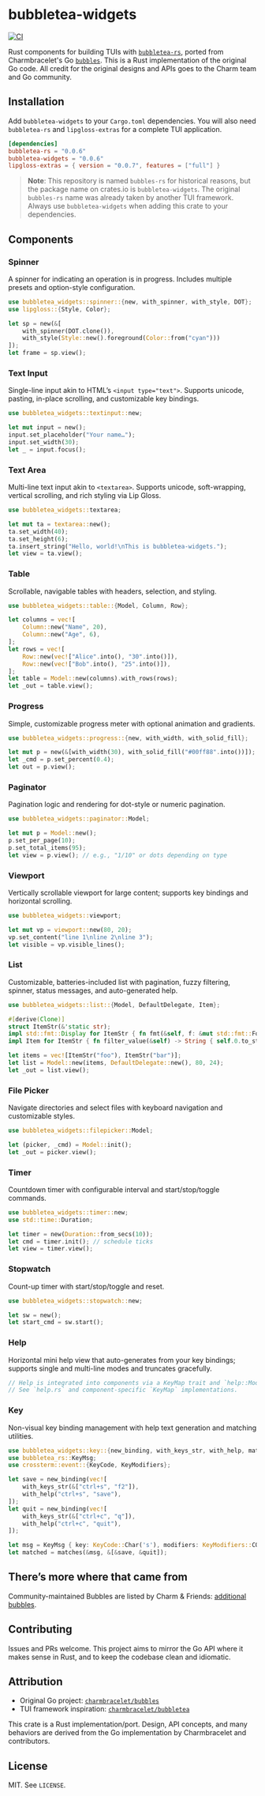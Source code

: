# bubbletea-widgets

[![CI](https://github.com/whit3rabbit/bubbles-rs/workflows/CI/badge.svg)](https://github.com/whit3rabbit/bubbles-rs/actions)

Rust components for building TUIs with [`bubbletea-rs`](https://github.com/whit3rabbit/bubbletea-rs), ported from Charmbracelet's Go
[`bubbles`](https://github.com/charmbracelet/bubbles). This is a Rust implementation of
the original Go code. All credit for the original designs and APIs goes to the
Charm team and Go community.

## Installation

Add `bubbletea-widgets` to your `Cargo.toml` dependencies. You will also need `bubbletea-rs` and `lipgloss-extras` for a complete TUI application.

```toml
[dependencies]
bubbletea-rs = "0.0.6"
bubbletea-widgets = "0.0.6"
lipgloss-extras = { version = "0.0.7", features = ["full"] }
```

> **Note**: This repository is named `bubbles-rs` for historical reasons, but the package name on crates.io is `bubbletea-widgets`. The original `bubbles-rs` name was already taken by another TUI framework. Always use `bubbletea-widgets` when adding this crate to your dependencies.

## Components

### Spinner

A spinner for indicating an operation is in progress. Includes multiple presets
and option-style configuration.

```rust
use bubbletea_widgets::spinner::{new, with_spinner, with_style, DOT};
use lipgloss::{Style, Color};

let sp = new(&[
    with_spinner(DOT.clone()),
    with_style(Style::new().foreground(Color::from("cyan")))
]);
let frame = sp.view();
```

### Text Input

Single-line input akin to HTML’s `<input type="text">`. Supports unicode, pasting,
in-place scrolling, and customizable key bindings.

```rust
use bubbletea_widgets::textinput::new;

let mut input = new();
input.set_placeholder("Your name…");
input.set_width(30);
let _ = input.focus();
```

### Text Area

Multi-line text input akin to `<textarea>`. Supports unicode, soft-wrapping,
vertical scrolling, and rich styling via Lip Gloss.

```rust
use bubbletea_widgets::textarea;

let mut ta = textarea::new();
ta.set_width(40);
ta.set_height(6);
ta.insert_string("Hello, world!\nThis is bubbletea-widgets.");
let view = ta.view();
```

### Table

Scrollable, navigable tables with headers, selection, and styling.

```rust
use bubbletea_widgets::table::{Model, Column, Row};

let columns = vec![
    Column::new("Name", 20),
    Column::new("Age", 6),
];
let rows = vec![
    Row::new(vec!["Alice".into(), "30".into()]),
    Row::new(vec!["Bob".into(), "25".into()]),
];
let table = Model::new(columns).with_rows(rows);
let _out = table.view();
```

### Progress

Simple, customizable progress meter with optional animation and gradients.

```rust
use bubbletea_widgets::progress::{new, with_width, with_solid_fill};

let mut p = new(&[with_width(30), with_solid_fill("#00ff88".into())]);
let _cmd = p.set_percent(0.4);
let out = p.view();
```

### Paginator

Pagination logic and rendering for dot-style or numeric pagination.

```rust
use bubbletea_widgets::paginator::Model;

let mut p = Model::new();
p.set_per_page(10);
p.set_total_items(95);
let view = p.view(); // e.g., "1/10" or dots depending on type
```

### Viewport

Vertically scrollable viewport for large content; supports key bindings and
horizontal scrolling.

```rust
use bubbletea_widgets::viewport;

let mut vp = viewport::new(80, 20);
vp.set_content("line 1\nline 2\nline 3");
let visible = vp.visible_lines();
```

### List

Customizable, batteries-included list with pagination, fuzzy filtering, spinner,
status messages, and auto-generated help.

```rust
use bubbletea_widgets::list::{Model, DefaultDelegate, Item};

#[derive(Clone)]
struct ItemStr(&'static str);
impl std::fmt::Display for ItemStr { fn fmt(&self, f: &mut std::fmt::Formatter<'_>) -> std::fmt::Result { write!(f, "{}", self.0) } }
impl Item for ItemStr { fn filter_value(&self) -> String { self.0.to_string() } }

let items = vec![ItemStr("foo"), ItemStr("bar")];
let list = Model::new(items, DefaultDelegate::new(), 80, 24);
let _out = list.view();
```

### File Picker

Navigate directories and select files with keyboard navigation and customizable styles.

```rust
use bubbletea_widgets::filepicker::Model;

let (picker, _cmd) = Model::init();
let _out = picker.view();
```

### Timer

Countdown timer with configurable interval and start/stop/toggle commands.

```rust
use bubbletea_widgets::timer::new;
use std::time::Duration;

let timer = new(Duration::from_secs(10));
let cmd = timer.init(); // schedule ticks
let view = timer.view();
```

### Stopwatch

Count-up timer with start/stop/toggle and reset.

```rust
use bubbletea_widgets::stopwatch::new;

let sw = new();
let start_cmd = sw.start();
```

### Help

Horizontal mini help view that auto-generates from your key bindings; supports
single and multi-line modes and truncates gracefully.

```rust
// Help is integrated into components via a KeyMap trait and `help::Model`.
// See `help.rs` and component-specific `KeyMap` implementations.
```

### Key

Non-visual key binding management with help text generation and matching utilities.

```rust
use bubbletea_widgets::key::{new_binding, with_keys_str, with_help, matches};
use bubbletea_rs::KeyMsg;
use crossterm::event::{KeyCode, KeyModifiers};

let save = new_binding(vec![
    with_keys_str(&["ctrl+s", "f2"]),
    with_help("ctrl+s", "save"),
]);
let quit = new_binding(vec![
    with_keys_str(&["ctrl+c", "q"]),
    with_help("ctrl+c", "quit"),
]);

let msg = KeyMsg { key: KeyCode::Char('s'), modifiers: KeyModifiers::CONTROL };
let matched = matches(&msg, &[&save, &quit]);
```

## There’s more where that came from

Community-maintained Bubbles are listed by Charm & Friends: [additional bubbles](https://github.com/charm-and-friends/additional-bubbles).

## Contributing

Issues and PRs welcome. This project aims to mirror the Go API where it makes
sense in Rust, and to keep the codebase clean and idiomatic.

## Attribution

- Original Go project: [`charmbracelet/bubbles`](https://github.com/charmbracelet/bubbles)
- TUI framework inspiration: [`charmbracelet/bubbletea`](https://github.com/charmbracelet/bubbletea)

This crate is a Rust implementation/port. Design, API concepts, and many behaviors
are derived from the Go implementation by Charmbracelet and contributors.

## License

MIT. See `LICENSE`.

